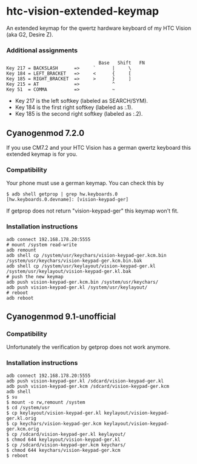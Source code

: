 htc-vision-extended-keymap
==========================

An extended keymap for the qwertz hardware keyboard of my HTC Vision (aka G2, Desire Z).


### Additional assignments
                                      Base   Shift   FN
	Key 217 = BACKSLASH      =>     `      |     \
	Key 184 = LEFT_BRACKET   =>     <      {     [
	Key 185 = RIGHT_BRACKET  =>     >      }     ]
	Key 215 = AT             =>            ^
	Key 51  = COMMA          =>            ~

 * Key 217 is the left softkey (labeled as SEARCH/SYM).
 * Key 184 is the first right softkey (labeled as :.1).
 * Key 185 is the second right softkey (labeled as :.2).



Cyanogenmod 7.2.0
-----------------

If you use CM7.2 and your HTC Vision has a german qwertz keyboard this extended keymap is for you.

### Compatibility

Your phone must use a german keymap. You can check this by

	$ adb shell getprop | grep hw.keyboards.0
	[hw.keyboards.0.devname]: [vision-keypad-ger]

If getprop does not return "vision-keypad-ger" this keymap won't fit.


### Installation instructions

	adb connect 192.168.178.20:5555
	# mount /system read-write
	adb remount
	adb shell cp /system/usr/keychars/vision-keypad-ger.kcm.bin /system/usr/keychars/vision-keypad-ger.kcm.bin.bak
	adb shell cp /system/usr/keylayout/vision-keypad-ger.kl /system/usr/keylayout/vision-keypad-ger.kl.bak
	# push the new keymap
	adb push vision-keypad-ger.kcm.bin /system/usr/keychars/
	adb push vision-keypad-ger.kl /system/usr/keylayout/
	# reboot
	adb reboot

Cyanogenmod 9.1-unofficial
--------------------------

### Compatibility

Unfortunately the verification by getprop does not work anymore.

### Installation instructions

	adb connect 192.168.178.20:5555
	adb push vision-keypad-ger.kl /sdcard/vision-keypad-ger.kl
	adb push vision-keypad-ger.kcm /sdcard/vision-keypad-ger.kcm
	adb shell
	$ su
	$ mount -o rw,remount /system
	$ cd /system/usr
	$ cp keylayout/vision-keypad-ger.kl keylayout/vision-keypad-ger.kl.orig
	$ cp keychars/vision-keypad-ger.kcm keylayout/vision-keypad-ger.kcm.orig
	$ cp /sdcard/vision-keypad-ger.kl keylayout/
	$ chmod 644 keylayout/vision-keypad-ger.kl
	$ cp /sdcard/vision-keypad-ger.kcm keychars/
	$ chmod 644 keychars/vision-keypad-ger.kcm
	$ reboot

